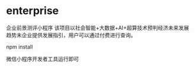 # enterprise
企业前景测评小程序
该项目以社会智能+大数据+AI+超算技术预判经济未来发展趋势未企业提供发展指引，用户可以通过付费进行查询。

npm install 

微信小程序开发者工具运行即可
